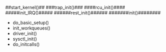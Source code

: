 ##start_kernel()##
###trap_init()###
####rcu_init()####
#####init_IRQ()#####
######rest_init()######
#######init()########
* do_basic_setup()
* init_workqueues()
* driver_init()
* sysctl_init()
* do_initcalls()
